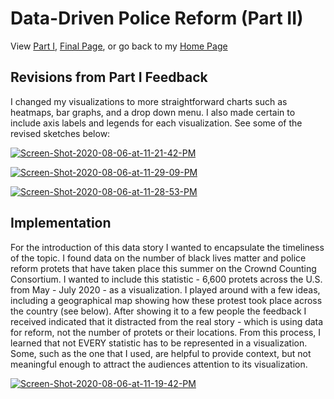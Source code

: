 # Data-Driven Police Reform (Part II)
View [Part I](final_project_RosanaGuernica.md), [Final Page](final_project_RosanaGuernica.md), or go back to my [Home Page](README.md)
                                                                                                        

## Revisions from Part I Feedback
 
I changed my visualizations to more straightforward charts such as heatmaps, bar graphs, and a drop down menu. I also made certain to include axis labels and legends for each visualization. See some of the revised sketches below: 

<a href="https://ibb.co/w0rL2fK"><img src="https://i.ibb.co/X2k4Gqz/Screen-Shot-2020-08-06-at-11-21-42-PM.png" alt="Screen-Shot-2020-08-06-at-11-21-42-PM" border="0"></a>

<a href="https://ibb.co/z88fmB7"><img src="https://i.ibb.co/9wwYp1V/Screen-Shot-2020-08-06-at-11-29-09-PM.png" alt="Screen-Shot-2020-08-06-at-11-29-09-PM" border="0"></a> 

<a href="https://ibb.co/YLTgxPp"><img src="https://i.ibb.co/gRFYxmz/Screen-Shot-2020-08-06-at-11-28-53-PM.png" alt="Screen-Shot-2020-08-06-at-11-28-53-PM" border="0"></a>

## Implementation 

For the introduction of this data story I wanted to encapsulate the timeliness of the topic. I found data on the number of black lives matter and police reform protets that have taken place this summer on the Crownd Counting Consortium. I wanted to include this statistic - 6,600 protets across the U.S. from May - July 2020 - as a visualization. I played around with a few ideas, including a geographical map showing how these protest took place across the country (see below). After showing it to a few people the feedback I received indicated that it distracted from the real story - which is using data for reform, not the number of protets or their locations.  From this process, I learned that not EVERY statistic has to be represented in a visualization. Some, such as the one that I used, are helpful to provide context, but not meaningful enough to attract the audiences attention to its visualization. 


<a href="https://ibb.co/MBvsbtB"><img src="https://i.ibb.co/y49XDZ4/Screen-Shot-2020-08-06-at-11-19-42-PM.png" alt="Screen-Shot-2020-08-06-at-11-19-42-PM" border="0"></a>


